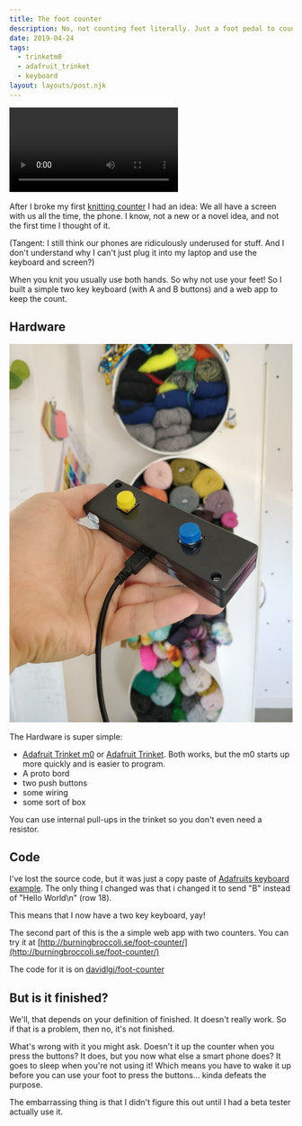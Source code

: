 ```yaml
---
title: The foot counter
description: No, not counting feet literally. Just a foot pedal to count rows while knitting
date: 2019-04-24
tags:
  - trinketm0
  - adafruit_trinket
  - keyboard
layout: layouts/post.njk
---
```



<video controls>
    <source src="/img/footcounter/example.mp4"
            type="video/mp4">

    Sorry, your browser doesn't support embedded videos.
</video>

After I broke my first [knitting counter](/projects/knittingcounter/) I had
an idea: We all have a screen with us all the time, the phone. I know,
not a new or a novel idea, and not the first time I thought of it.

(Tangent: I still think our phones are ridiculously underused for stuff.
And I don't understand why I can't just plug it into my laptop and use
the keyboard and screen?)

When you knit you usually use both hands. So why not use your feet!
So I built a simple two key keyboard (with A and B buttons) and a web app
to keep the count.

## Hardware
![knitting counter made for the foot](/img/footcounter/sm-assembled.jpg)


The Hardware is super simple:
  * [Adafruit Trinket m0](https://www.adafruit.com/product/3500) or [Adafruit Trinket](https://www.adafruit.com/product/1501). Both works,
  but the m0 starts up more quickly and is easier to program.
  * A proto bord
  * two push buttons
  * some wiring
  * some sort of box

You can use internal pull-ups in the trinket so you don't even need a resistor.

## Code
I've lost the source code, but it was just a copy paste of
[Adafruits keyboard example](https://learn.adafruit.com/adafruit-trinket-m0-circuitpython-arduino/circuitpython-hid-keyboard-and-mouse). The
only thing I changed was that i changed it to send "B" instead of
"Hello World\n" (row 18).

This means that I now have a two key keyboard, yay!

The second part of this is the a simple web app with two counters.
You can try it at [http://burningbroccoli.se/foot-counter/](http://burningbroccoli.se/foot-counter/)

The code for it is on [davidlgj/foot-counter](https://github.com/davidlgj/foot-counter)


## But is it finished?
We'll, that depends on your definition of finished. It doesn't really work.
So if that is a problem, then no, it's not finished.

What's wrong with it you might ask. Doesn't it up the counter when you press
the buttons? It does, but you now what else a smart phone does? It goes to
sleep when you're not using it! Which means you have to wake it up before
you can use your foot to press the buttons... kinda defeats the purpose.

The embarrassing thing is that I didn't figure this out until I had a beta
tester actually use it.
